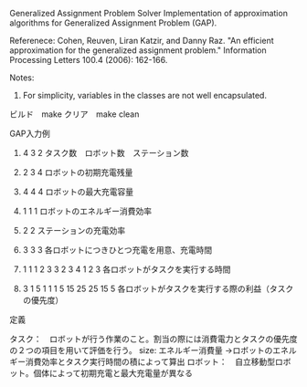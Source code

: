 Generalized Assignment Problem Solver
Implementation of approximation algorithms for Generalized Assignment Problem (GAP).

Referenece: Cohen, Reuven, Liran Katzir, and Danny Raz. "An efficient approximation for the generalized assignment problem." Information Processing Letters 100.4 (2006): 162-166.

Notes:
1. For simplicity, variables in the classes are not well encapsulated.

ビルド　make 
クリア　make clean

GAP入力例
1. 4 3 2
タスク数　ロボット数　ステーション数

2. 2 3 4
ロボットの初期充電残量

3. 4 4 4
ロボットの最大充電容量

4. 1 1 1
ロボットのエネルギー消費効率

5. 2 2
ステーションの充電効率

6. 3 3 3
各ロボットにつきひとつ充電を用意、充電時間

7.  1 1 1
    2 3 3
    2 3 4
    1 2 3
各ロボットがタスクを実行する時間

8.  3 1 5
    1 1 1
    5 15 25
    25 15 5
各ロボットがタスクを実行する際の利益（タスクの優先度）





定義

タスク：　ロボットが行う作業のこと。割当の際には消費電力とタスクの優先度の２つの項目を用いて評価を行う。
         size: エネルギー消費量
         →ロボットのエネルギー消費効率とタスク実行時間の積によって算出
ロボット：　自立移動型ロボット。個体によって初期充電と最大充電量が異なる
